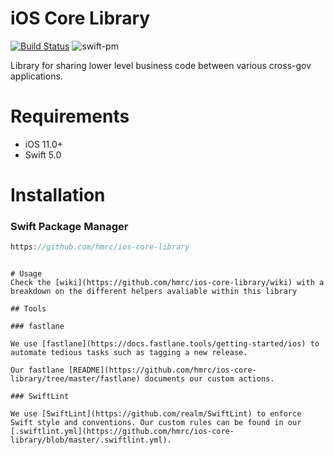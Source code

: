 
# iOS Core Library

[![Build Status](https://app.bitrise.io/app/87e3e9b4bbc67fdf/status.svg?token=7zkTATaU7BBDnGwm6LoXAA)](https://app.bitrise.io/app/87e3e9b4bbc67fdf)
![swift-pm](https://img.shields.io/badge/SwiftPM-Compatible-success.svg)

Library for sharing lower level business code between various cross-gov applications.

# Requirements

- iOS 11.0+
- Swift 5.0

# Installation

### Swift Package Manager
```swift
https://github.com/hmrc/ios-core-library
```
```

# Usage
Check the [wiki](https://github.com/hmrc/ios-core-library/wiki) with a breakdown on the different helpers avaliable within this library

## Tools

### fastlane

We use [fastlane](https://docs.fastlane.tools/getting-started/ios) to automate tedious tasks such as tagging a new release.

Our fastlane [README](https://github.com/hmrc/ios-core-library/tree/master/fastlane) documents our custom actions.

### SwiftLint

We use [SwiftLint](https://github.com/realm/SwiftLint) to enforce Swift style and conventions. Our custom rules can be found in our [.swiftlint.yml](https://github.com/hmrc/ios-core-library/blob/master/.swiftlint.yml).
